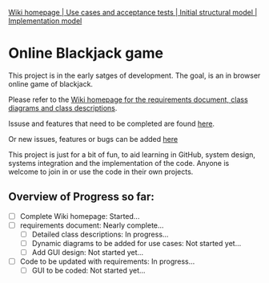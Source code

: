 <a href="https://github.com/chrislyle21/blackjack_core_objects/wiki/Blackjack-System-Wiki-Homepage">Wiki homepage |</a><a href="https://github.com/chrislyle21/blackjack_core_objects/wiki/Blackjack-use-cases-and-acceptance-tests"> Use cases and acceptance tests |</a><a href="https://github.com/chrislyle21/blackjack_core_objects/wiki/Initial-structural-model"> Initial structural model |</a><a href="https://github.com/chrislyle21/blackjack_core_objects/wiki/Implementation-model"> Implementation model</a>
# Online Blackjack game
This project is in the early satges of development.  The goal, is an in browser online game of blackjack.

Please refer to the <a href="https://github.com/chrislyle21/Online-blackjack-game/wiki/Blackjack-System-Wiki-Homepage">Wiki homepage for the requirements document, class diagrams and class descriptions</a>.

Issuse and features that need to be completed are found <A href="https://github.com/chrislyle21/Online-blackjack-game/projects/1">here</a>.

Or new issues, features or bugs can be added <a href="https://github.com/chrislyle21/Online-blackjack-game/issues">here</a>

This project is just for a bit of fun, to aid learning in GitHub, system design, systems integration and the implementation of the code.  Anyone is welcome to join in or use the code in their own projects.

## Overview of Progress so far:
- [ ] Complete Wiki homepage: Started...
- [ ] requirements document: Nearly complete...
  - [ ] Detailed class descriptions: In progress...
  - [ ] Dynamic diagrams to be added for use cases: Not started yet...
  - [ ] Add GUI design: Not started yet...
- [ ] Code to be updated with requirements: In progress...
  - [ ] GUI to be coded: Not started yet...

